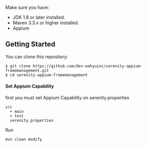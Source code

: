  
Make sure you have:
- JDK 1.8 or later installed.
- Maven 3.3.x or higher installed.
- Appium

## Getting Started
You can clone this repository:
```git
$ git clone https://github.com/dev-wahyuinc/serenity-appium-framemanagement.git
$ cd serenity-appium-framemanagement
```


#### Set Appium Capability
first you must set Appium Capability on serenity.properties
````
src
  + main
  + test
  serenity.properties
````

Run
````
mvn clean modify
````

